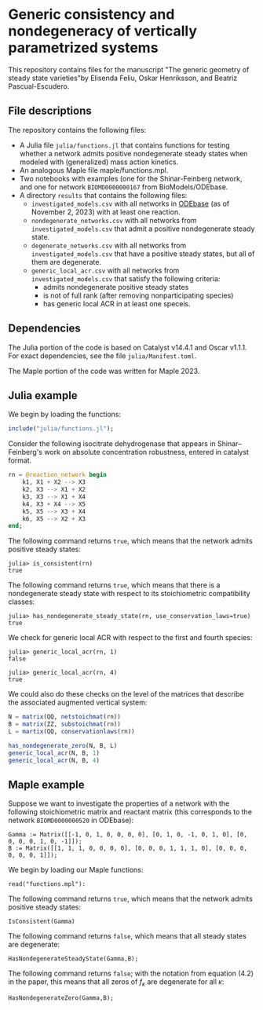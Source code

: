 #  Generic consistency and nondegeneracy of vertically parametrized systems
This repository contains files for the manuscript "The generic geometry of steady state varieties"by Elisenda Feliu, Oskar Henriksson, and Beatriz Pascual-Escudero.

## File descriptions
The repository contains the following files:
* A Julia file `julia/functions.jl` that contains functions for testing whether a network admits positive nondegenerate steady states when modeled with (generalized) mass action kinetics.
* An analogous Maple file maple/functions.mpl.
* Two notebooks with examples (one for the Shinar-Feinberg network, and one for network `BIOMD0000000167` from BioModels/ODEbase.
* A directory `results` that contains the following files:
    -  `investigated_models.csv` with all networks in [ODEbase](https://www.odebase.org/) (as of November 2, 2023) with at least one reaction.
    -  `nondegenerate_networks.csv` with all networks from `investigated_models.csv` that admit a positive nondegenerate steady state.
    -  `degenerate_networks.csv` with all networks from `investigated_models.csv` that have a positive steady states, but all of them are degenerate.
    -  `generic_local_acr.csv` with all networks from `investigated_models.csv` that satisfy the following criteria:
       * admits nondegenerate positive steady states
       * is not of full rank (after removing nonparticipating species)
       * has generic local ACR in at least one speceis.

## Dependencies

The Julia portion of the code is based on Catalyst v14.4.1 and Oscar v1.1.1. For exact dependencies, see the file `julia/Manifest.toml`.

The Maple portion of the code was written for Maple 2023.

## Julia example

We begin by loading the functions:

```julia
include("julia/functions.jl");
```

Consider the following isocitrate dehydrogenase that appears in Shinar–Feinberg's work on absolute concentration robustness, entered in catalyst format.

```julia
rn = @reaction_network begin 
    k1, X1 + X2 --> X3
    k2, X3 --> X1 + X2
    k3, X3 --> X1 + X4
    k4, X3 + X4 --> X5
    k5, X5 --> X3 + X4
    k6, X5 --> X2 + X3 
end;
```

The following command returns `true`, which means that the network admits positive steady states:

```julia-repl
julia> is_consistent(rn)
true
```

The following command returns `true`, which means that there is a nondegenerate steady state with respect to its stoichiometric compatibility classes:

```julia-repl
julia> has_nondegenerate_steady_state(rn, use_conservation_laws=true)
true
```

We check for generic local ACR with respect to the first and fourth species:

```julia-repl
julia> generic_local_acr(rn, 1)
false

julia> generic_local_acr(rn, 4)
true
```

We could also do these checks on the level of the matrices that describe the associated augmented vertical system:

```julia
N = matrix(QQ, netstoichmat(rn))
B = matrix(ZZ, substoichmat(rn))
L = martix(QQ, conservationlaws(rn))

has_nondegenerate_zero(N, B, L)
generic_local_acr(N, B, 1)
generic_local_acr(N, B, 4)

```


## Maple example
Suppose we want to investigate the properties of a network with the following stoichiometric matrix and reactant matrix (this corresponds to the network `BIOMD0000000520` in ODEbase):

```
Gamma := Matrix([[-1, 0, 1, 0, 0, 0, 0], [0, 1, 0, -1, 0, 1, 0], [0, 0, 0, 0, 1, 0, -1]]);
B := Matrix([[1, 1, 1, 0, 0, 0, 0], [0, 0, 0, 1, 1, 1, 0], [0, 0, 0, 0, 0, 0, 1]]);
```

We begin by loading our Maple functions:

```
read("functions.mpl"):
```

The following command returns `true`, which means that the network admits positive steady states:

```
IsConsistent(Gamma)
```

The following command returns `false`, which means that all steady states are degenerate:

```
HasNondegenerateSteadyState(Gamma,B);
```

The following command returns `false`; with the notation from equation (4.2) in the paper, this means that all zeros of $f_\kappa$ are degenerate for all $\kappa$:
```
HasNondegenerateZero(Gamma,B);
```
